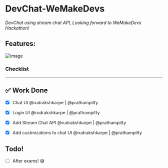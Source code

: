 # DevChat-WeMakeDevs

*DevChat using stream chat API, Looking forward to WeMakeDevs Hackathon!*

## Features:

![image](https://user-images.githubusercontent.com/78851635/208284470-75ce1d4f-25e4-4014-ae5c-1935c9fc203f.png)

### Checklist
---

## ✅ Work Done  

- [x] Chat UI @rudrakshkarpe | @prathampitty
- [x] Login UI @rudrakshkarpe | @prathampitty
- [x] Add Stream Chat API @rudrakshkarpe | @prathampitty
- [x] Add custmizations to chat UI @rudrakshkarpe | @prathampitty


## Todo!
- [ ] After exams! 😅 
